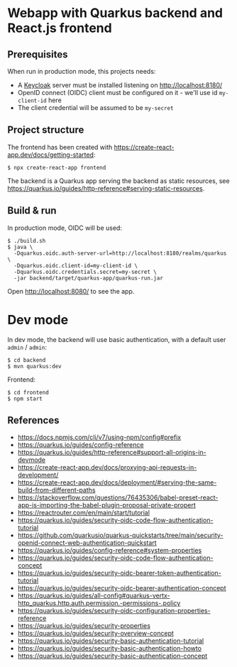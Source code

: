 # Webapp with Quarkus backend and React.js frontend

## Prerequisites

When run in production mode, this projects needs:
* A [Keycloak](https://www.keycloak.org) server must be installed listening on <http://localhost:8180/>
* OpenID connect (OIDC) client must be configured on it - we'll use id `my-client-id` here
* The client credential will be assumed to be `my-secret`

## Project structure

The frontend has been created with <https://create-react-app.dev/docs/getting-started>:

```shell
$ npx create-react-app frontend
```

The backend is a Quarkus app serving the backend as static resources, see
<https://quarkus.io/guides/http-reference#serving-static-resources>.

## Build & run

In production mode, OIDC will be used:

```shell
$ ./build.sh
$ java \ 
  -Dquarkus.oidc.auth-server-url=http://localhost:8180/realms/quarkus \
  -Dquarkus.oidc.client-id=my-client-id \
  -Dquarkus.oidc.credentials.secret=my-secret \
  -jar backend/target/quarkus-app/quarkus-run.jar
```

Open <http://localhost:8080/> to see the app.

# Dev mode

In dev mode, the backend will use basic authentication, with a default
user `admin` / `admin`:

```shell
$ cd backend
$ mvn quarkus:dev
```

Frontend:

```shell
$ cd frontend
$ npm start
```

## References

* <https://docs.npmjs.com/cli/v7/using-npm/config#prefix>
* <https://quarkus.io/guides/config-reference>
* <https://quarkus.io/guides/http-reference#support-all-origins-in-devmode>
* <https://create-react-app.dev/docs/proxying-api-requests-in-development/>
* <https://create-react-app.dev/docs/deployment/#serving-the-same-build-from-different-paths>
* <https://stackoverflow.com/questions/76435306/babel-preset-react-app-is-importing-the-babel-plugin-proposal-private-propert>
* <https://reactrouter.com/en/main/start/tutorial>
* <https://quarkus.io/guides/security-oidc-code-flow-authentication-tutorial>
* <https://github.com/quarkusio/quarkus-quickstarts/tree/main/security-openid-connect-web-authentication-quickstart>
* <https://quarkus.io/guides/config-reference#system-properties>
* <https://quarkus.io/guides/security-oidc-code-flow-authentication-concept>
* <https://quarkus.io/guides/security-oidc-bearer-token-authentication-tutorial>
* <https://quarkus.io/guides/security-oidc-bearer-authentication-concept>
* <https://quarkus.io/guides/all-config#quarkus-vertx-http_quarkus.http.auth.permission.-permissions-.policy>
* <https://quarkus.io/guides/security-oidc-configuration-properties-reference>
* <https://quarkus.io/guides/security-properties>
* <https://quarkus.io/guides/security-overview-concept>
* <https://quarkus.io/guides/security-basic-authentication-tutorial>
* <https://quarkus.io/guides/security-basic-authentication-howto>
* <https://quarkus.io/guides/security-basic-authentication-concept>